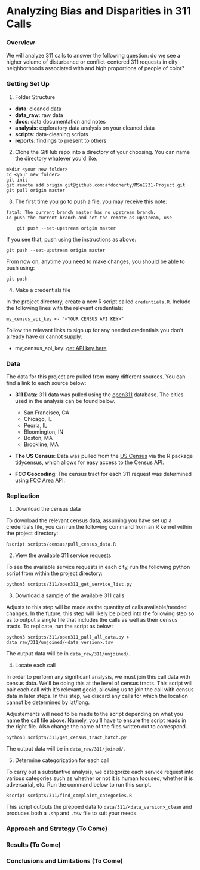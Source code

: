 # Analyzing Bias and Disparities in 311 Calls

### Overview
We will analyze 311 calls to answer the following question: do we see a higher volume of disturbance or conflict-centered 311 requests in city neighborhoods associated with and high proportions of people of color?

### Getting Set Up

1. Folder Structure

* __data__: cleaned data
* __data_raw__: raw data
* __docs__: data documentation and notes
* __analysis__: exploratory data analysis on your cleaned data
* __scripts__: data-cleaning scripts
* __reports__: findings to present to others

2. Clone the GitHub repo into a directory of your choosing. You can name the directory whatever you'd like.
```
mkdir <your new folder>
cd <your new folder>
git init
git remote add origin git@github.com:afdocherty/MSnE231-Project.git
git pull origin master
```

3. The first time you go to push a file, you may receive this note:
```
fatal: The current branch master has no upstream branch.
To push the current branch and set the remote as upstream, use

    git push --set-upstream origin master
```

If you see that, push using the instructions as above:
```
git push --set-upstream origin master
```

From now on, anytime you need to make changes, you should be able to push using:
```
git push
```

4. Make a credentials file

In the project directory, create a new R script called `credentials.R`. Include the following lines with the relevant credentials:
```
my_census_api_key <- "<YOUR CENSUS API KEY>"
```

Follow the relevant links to sign up for any needed credentials you don't already have or cannot supply:

* my_census_api_key: [get API key here](https://api.census.gov/data/key_signup.html)

### Data

The data for this project are pulled from many different sources. You can find a link to each source below:

* __311 Data__: 311 data was pulled using the [open311](https://www.open311.org/) database. The cities used in the analysis can be found below. 
	* San Francisco, CA
	* Chicago, IL
	* Peoria, IL
	* Bloomington, IN
	* Boston, MA
	* Brookline, MA

* __The US Census__: Data was pulled from the [US Census](https://data.census.gov/cedsci/?intcmp=aff_cedsci_banner) via the R package [tidycensus](https://walkerke.github.io/tidycensus/), which allows for easy access to the Census API.

* __FCC Geocoding__: The census tract for each 311 request was determined using [FCC Area API](https://geo.fcc.gov/api/census/#!/block/get_block_find).

### Replication

1. Download the census data

To download the relevant census data, assuming you have set up a credentials file, you can run the following command from an R kernel within the project directory:
```
Rscript scripts/census/pull_census_data.R
```

2. View the available 311 service requests

To see the available service requests in each city, run the following python script from within the project directory:
```
python3 scripts/311/open311_get_service_list.py
```

3. Download a sample of the available 311 calls

Adjusts to this step will be made as the quantity of calls available/needed changes. In the future, this step will likely be piped into the following step so as to output a single file that includes the calls as well as their census tracts. To replicate, run the script as below:
```
python3 scripts/311/open311_pull_all_data.py > data_raw/311/unjoined/<data_version>.tsv
```

The output data will be in `data_raw/311/unjoined/`.

4. Locate each call

In order to perform any significant analysis, we must join this call data with census data. We'll be doing this at the level of census tracts. This script will pair each call with it's relevant geoid, allowing us to join the call with census data in later steps. In this step, we discard any calls for which the location cannot be determined by lat/long.

Adjustements will need to be made to the script depending on what you name the call file above. Namely, you'll have to ensure the script reads in the right file. Also change the name of the files written out to correspond.
```
python3 scripts/311/get_census_tract_batch.py
```
The output data will be in `data_raw/311/joined/`.

5. Determine categorization for each call

To carry out a substantive analysis, we categorize each service request into various categories such as whether or not it is human focused, whether it is adversarial, etc. Run the command below to run this script.

```
Rscript scripts/311/find_complaint_categories.R
```

This script outputs the prepped data to `data/311/<data_version>_clean` and produces both a `.shp` and `.tsv` file to suit your needs.

### Approach and Strategy (To Come)

### Results (To Come)

### Conclusions and Limitations (To Come)

